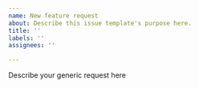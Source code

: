 ```yaml
---
name: New feature request
about: Describe this issue template's purpose here.
title: ''
labels: ''
assignees: ''

---
```


Describe your generic request here
